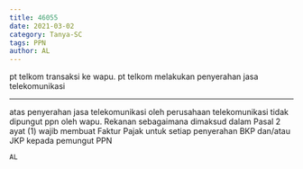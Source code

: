 ```yaml
---
title: 46055
date: 2021-03-02
category: Tanya-SC
tags: PPN
author: AL
---
```


pt telkom transaksi ke wapu. pt telkom melakukan penyerahan jasa telekomunikasi

---

atas penyerahan jasa telekomunikasi oleh perusahaan telekomunikasi tidak dipungut ppn oleh wapu. Rekanan sebagaimana dimaksud dalam Pasal 2 ayat (1) wajib membuat Faktur Pajak untuk setiap penyerahan BKP dan/atau JKP kepada pemungut PPN

`AL`
